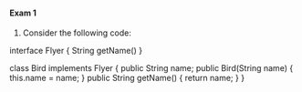 #### Exam 1

1. Consider the following code:

interface Flyer { String getName() }

class Bird implements Flyer {
    public String name;
    public Bird(String name) {
        this.name = name;
    }
    public String getName() { return name; }
}